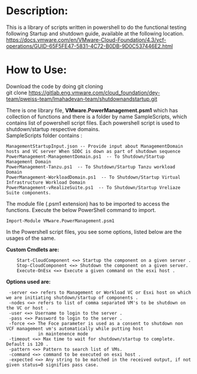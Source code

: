 # **Description:**
This is a library of scripts written in powershell to do the functional testing following Startup and shutdown guide, available at the following location.  
https://docs.vmware.com/en/VMware-Cloud-Foundation/4.3/vcf-operations/GUID-65F5FE47-5831-4C72-B0DB-9D0C537446E2.html

# How to Use:
Download the code by doing git cloning  
    git clone https://gitlab.eng.vmware.com/cloud_foundation/dey-team/pweiss-team/lmahadevan-team/shutdownandstartup.git

There is one library file, **VMware.PowerManagement.psm1** which has collection of functions and there is a folder by name SampleScripts, which contains list of powershell script files. Each powershell script is used to shutdown/startup respective domains.  
SampleScripts folder contains :
```
ManagementStartupInput.json -- Provide input about ManagementDomain hosts and VC server When SDDC is down as part of shutdown sequence
PowerManagement-ManagementDomain.ps1  -- To Shutdown/Startup Management Domain
PowerManagement-Tanzu.ps1  -- To Shutdown/Startup Tanzu workload Domain
PowerManagement-WorkloadDomain.ps1  -- To Shutdown/Startup Virtual Infrastructure Workload Domain
PowerManagement-vRealizeSuite.ps1  -- To Shutdown/Startup Vreliaze Suite components.
```

The module file (.psm1 extension) has to be imported to access the functions. Execute the below PowerShell command to import.
``` 
Import-Module VMware.PowerManagement.psm1
```


In the Powershell script files, you see some options, listed below are the usages of the same. 

**Custom Cmdlets are:**
``` 
    Start-CloudComponent <=> Startup the component on a given server . 
    Stop-CloudComponent <=> Shutdown the component on a given server. 
    Execute-OnEsx <=> Execute a given command on the esxi host . 
```

**Options used are:**
```
 -server <=> refers to Management or Workload VC or Esxi host on which we are initiating shutdown/startup of components . 
 -nodes <=> refers to list of comma separated VM's to be shutdown on the VC or host . 
 -user <=> Username to login to the server . 
 -pass <=> Password to login to the server . 
 -force <=> The Foce parameter is used as a consent to shutdown non VCF management vm's automatically while putting host 
            in maintenence mode
 -timeout <=> Max time to wait for shutdown/startup to complete. Default is 120 . 
 -pattern <=> Pattern to search list of VMs.  
 -command <=> command to be executed on esxi host . 
 -expected <=> Any string to be matched in the received output, if not given status=0 signifies pass case.  
 ```